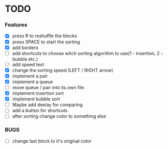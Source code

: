 # TODO
### Features
- [X] press R to reshuffle the blocks
- [X] press SPACE to start the sorting
- [X] add borders
- [ ] add shortcuts to choose witch sorting algorithm to use(1 - insertion, 2 - bubble etc.)
- [ ] add speed text
- [X] change the sorting speed (LEFT / RIGHT arrow)
- [X] implement a pair
- [X] implement a queue
- [ ] move queue / pair into its own file
- [X] implement insertion sort
- [X] implement bubble sort
- [ ] Maybe add deelay for comparing
- [ ] add a button for shortcuts
- [ ] after sorting change color to something else
### BUGS
- [ ] change last block to it's original color
